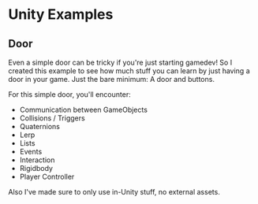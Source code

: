 # Unity Examples

## Door
Even a simple door can be tricky if you're just starting gamedev!
So I created this example to see how much stuff you can learn by just having a door in your game.
Just the bare minimum: A door and buttons.

For this simple door, you'll encounter:
- Communication between GameObjects
- Collisions / Triggers
- Quaternions
- Lerp
- Lists
- Events
- Interaction
- Rigidbody
- Player Controller

Also I've made sure to only use in-Unity stuff, no external assets.
